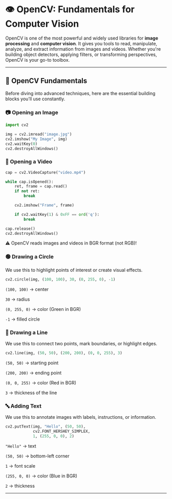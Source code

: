 # 👁️ OpenCV: Fundamentals for Computer Vision

OpenCV is one of the most powerful and widely used libraries for **image processing** and **computer vision**. It gives you tools to read, manipulate, analyze, and extract information from images and videos. Whether you're building object detectors, applying filters, or transforming perspectives, OpenCV is your go-to toolbox.

---
## 🧱 OpenCV Fundamentals

Before diving into advanced techniques, here are the essential building blocks you'll use constantly.

### 📷 Opening an Image

```python
import cv2

img = cv2.imread("image.jpg")
cv2.imshow("My Image", img)
cv2.waitKey(0)
cv2.destroyAllWindows()
```

### 🎥 Opening a Video
```python
cap = cv2.VideoCapture("video.mp4")

while cap.isOpened():
    ret, frame = cap.read()
    if not ret:
        break

    cv2.imshow("Frame", frame)

    if cv2.waitKey(1) & 0xFF == ord('q'):
        break

cap.release()
cv2.destroyAllWindows()

```
⚠️ OpenCV reads images and videos in BGR format (not RGB)!

### 🟢 Drawing a Circle
We use this to highlight points of interest or create visual effects.
```python
cv2.circle(img, (100, 100), 30, (0, 255, 0), -1)
```
`(100, 100)` → center

`30` → radius

`(0, 255, 0)` → color (Green in BGR)

`-1` → filled circle

### 📏 Drawing a Line

We use this to connect two points, mark boundaries, or highlight edges.
```python
cv2.line(img, (50, 50), (200, 200), (0, 0, 255), 3)
```

`(50, 50)` → starting point

`(200, 200)` → ending point

`(0, 0, 255)` → color (Red in BGR)

`3` → thickness of the line

### 🔤 Adding Text
We use this to annotate images with labels, instructions, or information.
```python
cv2.putText(img, "Hello", (50, 50),
            cv2.FONT_HERSHEY_SIMPLEX,
            1, (255, 0, 0), 2)
```
`"Hello"` → text

`(50, 50)` → bottom-left corner

`1` → font scale

`(255, 0, 0)` → color (Blue in BGR)

`2` → thickness

---
